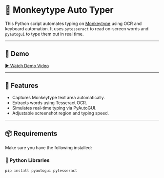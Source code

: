 # 🐒 Monkeytype Auto Typer

This Python script automates typing on [Monkeytype](https://monkeytype.com) using OCR and keyboard automation. It uses `pytesseract` to read on-screen words and `pyautogui` to type them out in real time.

---

## 📸 Demo

[▶ Watch Demo Video](./demo.mp4)


---

## 🚀 Features

- Captures Monkeytype text area automatically.
- Extracts words using Tesseract OCR.
- Simulates real-time typing via PyAutoGUI.
- Adjustable screenshot region and typing speed.

---

## 📦 Requirements

Make sure you have the following installed:

### 🐍 Python Libraries

```bash
pip install pyautogui pytesseract

